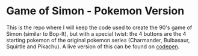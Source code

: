 # Game of Simon - Pokemon Version

This is the repo where I will keep the code used to create the 90's game of Simon (similar to Bop-It), but with a special twist: the 4 buttons are the 4 starting pokemon of the original pokemon series (Charmander, Bulbasaur, Squirtle and Pikachu). A live version of this can be found on [codepen](http://codepen.io/elefun/pen/dMaypy). 